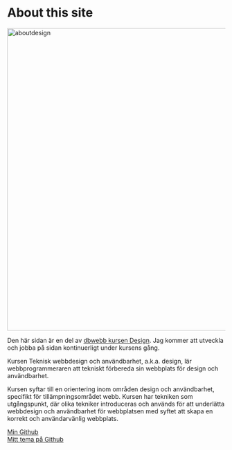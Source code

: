 About this site
==============================================
<!-- <img src="img/design.jpg" alt="aboutdesign" width="300px"> -->
<img src="img/panda.jpg" alt="aboutdesign" width="700px">

Den här sidan är en del av [dbwebb kursen Design](http://dbwebb.se/design). Jag kommer att utveckla och jobba på sidan kontinuerligt under kursens gång.

Kursen Teknisk webbdesign och användbarhet, a.k.a. design, lär webbprogrammeraren att tekniskt förbereda sin webbplats för design och användbarhet.

Kursen syftar till en orientering inom områden design och användbarhet, specifikt för tillämpningsområdet webb. Kursen har tekniken som utgångspunkt, där olika tekniker introduceras och används för att underlätta webbdesign och användbarhet för webbplatsen med syftet att skapa en korrekt och användarvänlig webbplats.

[Min Github](https://github.com/jennyx)
<br>
[Mitt tema på Github](https://github.com/jennyx/anax-flat-theme)
